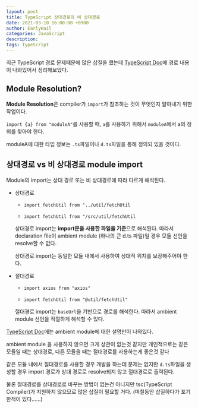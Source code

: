 ```yaml
---
layout: post
title: TypeScript 상대경로와 비 상대경로
date: 2021-03-10 16:00:00 +0900
author: EarlyHail
categories: JavaScript
description:
tags: TypeScript
---
```


최근 TypeScript 경로 문제때문에 많은 삽질을 했는데 [TypeScript Doc](https://www.typescriptlang.org/docs/handbook/module-resolution.html)에 경로 내용이 나와있어서 정리해보았다.

## Module Resolution?

**Module Resolution**은 compiler가 `import`가 참조하는 것이 무엇인지 알아내기 위한 작업이다.

`import {a} from "moduleA"`를 사용할 때, `a`를 사용하기 위해서 `moduleA`에서 a의 정의를 찾아야 한다.

moduleA에 대한 타입 정보는 `.ts`파일이나 `d.ts`파일을 통해 정의되 있을 것이다.

## 상대경로 vs 비 상대경로 module import

Module의 import는 상대 경로 또는 비 상대경로에 따라 다르게 해석된다.

- 상대경로

  - `import fetchUtil from "../util/fetchUtil`

  - `import fetchUtil from "/src/util/fetchUtil`

  상대경로 import는 **import문을 사용한 파일을 기준**으로 해석된다. 따라서 declaration file이 ambient module (하나의 큰 d.ts 파일)일 경우 모듈 선언을 resolve할 수 없다.

  상대경로 import는 동일한 모듈 내에서 사용하여 상대적 위치를 보장해주어야 한다.

- 절대경로

  - `import axios from "axios"`

  - `import fetchUtil from "@util/fetchUtil"`

  절대경로 import는 `baseUrl`을 기반으로 경로를 해석한다. 따라서 ambient module 선언을 적절하게 해석할 수 있다.

[TypeScript Doc](https://www.typescriptlang.org/docs/handbook/module-resolution.html)에는 ambient module에 대한 설명만이 나와있다.

ambient module 을 사용하지 않으면 크게 상관이 없는것 같지만 개인적으로는 같은 모듈일 때는 상대경로, 다른 모듈을 때는 절대경로를 사용하는게 좋은것 같다

같은 모듈 내에서 절대경로를 사용할 경우 개발을 하는데 문제는 없지만 `d.ts`파일을 생성할 경우 import 경로가 상대 경로로 resolve되지 않고 절대경로로 출력된다.

물론 절대경로를 상대경로로 바꾸는 방법이 없는건 아니지만 tsc(TypeScript Compiler)가 지원하지 않으므로 많은 삽질이 필요할 거다. (며칠동안 삽질하다가 포기한적이 있다......)
